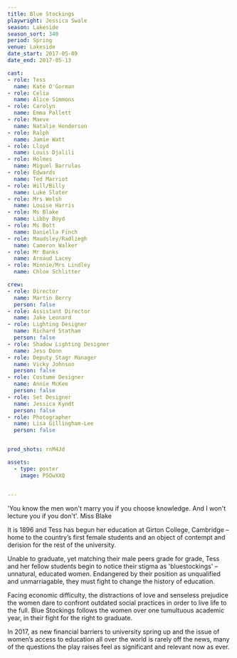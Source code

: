 ```yaml
---
title: Blue Stockings
playwright: Jessica Swale
season: Lakeside
season_sort: 340
period: Spring
venue: Lakeside
date_start: 2017-05-09
date_end: 2017-05-13

cast:
- role: Tess
  name: Kate O'Gorman
- role: Celia
  name: Alice Simmons
- role: Carolyn
  name: Emma Pallett
- role: Maeve
  name: Natalie Henderson
- role: Ralph
  name: Jamie Watt
- role: Lloyd
  name: Louis Djalili
- role: Holmes
  name: Miguel Barrulas
- role: Edwards
  name: Ted Marriot
- role: Will/Billy
  name: Luke Slater
- role: Mrs Welsh
  name: Louise Harris
- role: Ms Blake
  name: Libby Boyd
- role: Ms Bott
  name: Daniella Finch
- role: Maudsley/Radliegh
  name: Cameron Walker
- role: Mr Banks
  name: Arnaud Lacey
- role: Minnie/Mrs Lindley
  name: Chloe Schlitter

crew:
- role: Director
  name: Martin Berry
  person: false
- role: Assistant Director
  name: Jake Leonard
- role: Lighting Designer
  name: Richard Statham
  person: false
- role: Shadow Lighting Designer
  name: Jess Donn
- role: Deputy Stagr Manager
  name: Vicky Johnson
  person: false
- role: Costume Designer
  name: Annie McKee
  person: false
- role: Set Designer
  name: Jessica Kyndt
  person: false
- role: Photographer
  name: Lisa Gillingham-Lee
  person: false


prod_shots: rnM4Jd

assets:
  - type: poster
    image: P5QwXXQ


---
```


'You know the men won't marry you if you choose knowledge. And I won't lecture you if you don't'. Miss Blake

It is 1896 and Tess has begun her education at Girton College, Cambridge – home to the country’s first female students and an object of contempt and derision for the rest of the university.

Unable to graduate, yet matching their male peers grade for grade, Tess and her fellow students begin to notice their stigma as 'bluestockings' – unnatural, educated women. Endangered by their position as unqualified and unmarriagable, they must fight to change the history of education.
 
Facing economic difficulty, the distractions of love and senseless prejudice the women dare to confront outdated social practices in order to live life to the full. Blue Stockings follows the women over one tumultuous academic year, in their fight for the right to graduate.
 
In 2017, as new financial barriers to university spring up and the issue of women’s access to education all over the world is rarely off the news, many of the questions the play raises feel as significant and relevant now as ever.
